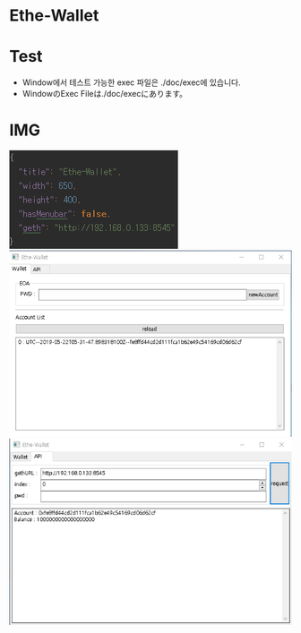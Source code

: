 # Ethe-Wallet

# Test
- Window에서 테스트 가능한 exec 파일은 ./doc/exec에 있습니다.
- WindowのExec Fileは./doc/execにあります。 

# IMG
![etheWalletConfig.png](./doc/img/etheWalletConfig.png)
![exe.png](./doc/img/walletTab.png)
![exe.png](./doc/img/apiTab.png)